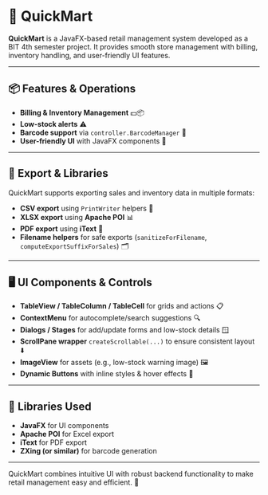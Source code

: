 # 🛒 QuickMart

**QuickMart** is a JavaFX-based retail management system developed as a BIT 4th semester project. It provides smooth store management with billing, inventory handling, and user-friendly UI features.  

---

## 📦 Features & Operations

- **Billing & Inventory Management** 💵📦  
- **Low-stock alerts** ⚠️  
- **Barcode support** via `controller.BarcodeManager` 🔖  
- **User-friendly UI** with JavaFX components 🎨  

---

## 📄 Export & Libraries

QuickMart supports exporting sales and inventory data in multiple formats:  

- **CSV export** using `PrintWriter` helpers 📝  
- **XLSX export** using **Apache POI** 📊  
- **PDF export** using **iText** 📑  
- **Filename helpers** for safe exports (`sanitizeForFilename`, `computeExportSuffixForSales`) 🗂️  

---

## 🖥️ UI Components & Controls

- **TableView / TableColumn / TableCell** for grids and actions 📋  
- **ContextMenu** for autocomplete/search suggestions 🔍  
- **Dialogs / Stages** for add/update forms and low-stock details 🪟  
- **ScrollPane wrapper** `createScrollable(...)` to ensure consistent layout ⬇️  
- **ImageView** for assets (e.g., low-stock warning image) 🖼️  
- **Dynamic Buttons** with inline styles & hover effects 🎯  

---

## 🔧 Libraries Used

- **JavaFX** for UI components  
- **Apache POI** for Excel export  
- **iText** for PDF export  
- **ZXing (or similar)** for barcode generation  

---

QuickMart combines intuitive UI with robust backend functionality to make retail management easy and efficient. 🚀

